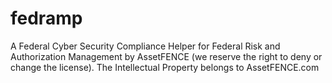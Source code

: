 # fedramp
A Federal Cyber Security Compliance Helper for  Federal Risk and Authorization Management by AssetFENCE (we reserve the right to deny or change the license). The Intellectual Property belongs to AssetFENCE.com
